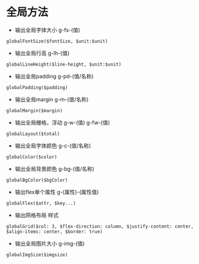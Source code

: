 # 全局方法

* 输出全局字体大小 g-fs-(值)

`globalFontSize($fontSize, $unit:$unit)`

* 输出全局行高 g-lh-(值)

`globalLineHeight($line-height, $unit:$unit)`

* 输出全局padding g-pd-(值/名称)

`globalPadding($padding)`

* 输出全局margin g-m-(值/名称)

`globalMargin($margin)`

* 输出全局栅格，浮动 g-w-(值) g-fw-(值)

`globalLayout($total)`

* 输出全局字体颜色 g-c-(值/名称)

`globalColor($color)`

* 输出全局背景颜色 g-bg-(值/名称)

`globalBgColor($bgColor)`

* 输出flex单个属性 g-(属性)-(属性值)

`globalFlex($attr, $key...)`

* 输出网格布局 样式

`globalGrid($col: 3, $flex-direction: column, $justify-content: center, $align-items: center, $border: true) `

* 输出全局图片大小 g-img-(值)

`globalImgSize($imgsize)`
